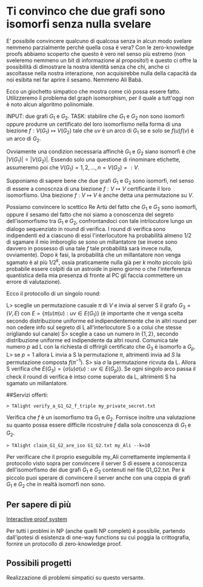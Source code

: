 # Ti convinco che due grafi sono isomorfi senza nulla svelare

E' possibile convincere qualcuno di qualcosa senza in alcun modo svelare nemmeno parzialmente perchè quella cosa è vera?
Con le zero-knowledge proofs abbiamo scoperto che questo è vero nel senso più estremo (non sveleremo nemmeno un bit di informazione al proposito!) e questo ci offre la possibilità di dimostrare la nostra identità senza che chi, anche ci ascoltasse nella nostra interazione, non acquisirebbe nulla della capacità da noi esibita nel far aprire il sesamo. Nemmeno Ali Babà.

Ecco un giochetto simpatico che mostra come ciò possa essere fatto. Utilizzeremo il problema del graph isomorphism, per il quale a tutt'oggi non è noto alcun algoritmo polinomiale.

INPUT: due grafi $G_1$ e $G_2$. 
TASK: stabilire che $G_1$ e $G_2$ non sono isomorfi oppure produrre un certificato del loro isomorfismo nella forma di una biezione $f: V(G_1) \mapsto V(G_2)$ tale che $uv$ è un arco di $G_1$ se e solo se $f(u)f(v)$ è un arco di $G_2$.

Ovviamente una condizion necessaria affinchè $G_1$ e $G_2$ siano isomorfi è che $|V(G_1)|=|V(G_2)|$. Essendo solo una questione di rinominare etichette, assumeremo poi che $V(G_1)={1,2,\ldots , n}=V(G_2) =: V$.

Supponiamo di sapere bene che due grafi $G_1$ e $G_2$ sono isomorfi, nel senso di essere a conoscnza di una biezione $f: V \mapsto V$ certificante il loro isomorfismo. Una biezione $f: V \mapsto V$ è anche detta una permutazione su $V$.

Possiamo convincere lo scettico Re Artù del fatto che $G_1$ e $G_2$ sono isomorfi, oppure il sesamo del fatto che noi siamo a conoscenza del segreto dell'isomorfismo tra $G_1$ e $G_2$, confrontandoci con tale intrlocutore lungo un dialogo sequenziato in round di verifica.
I round di verifica sono indipendenti ed a ciascuno di essi l'interlocutore ha probabilità almeno 1/2 di sgamare il mio imboroglio se sono un millantatore (se invece sono davvero in possesso di una tale $f$ tale probabilità sarà invece nulla, ovviamente). Dopo $k$ fasi, la probabilità che un millantatore non venga sgamato è al più $1/2^k$, ossia praticamente nulla già per $k$ molto piccolo (più probabile essere colpiti da un astroide in pieno giorno o che l'interferenza quantistica della mia presenza di fronte al PC gli faccia commettere un errore di valutazione).

Ecco il protocollo di un singolo round:

L> sceglie un permutazione casuale $\pi$ di $V$ e invia al server S il grafo $G_3 = (V,E)$ con $E=\{\pi(u)\pi(u) : uv\in E(G_1)\}$ (è importante che $\pi$ venga scelta secondo distribuzione uniforme ed indipendentemente che in altri round per non cedere info sul segreto di L all'interlocutore S o a colui che stesse origliando sul canale)
S> sceglie a caso un numero in $\{1,2\}$, secondo distribuzione uniforme ed indipendente da altri round. Comunica tale numero $p$ ad L con la richiesta di offrirgli certificato che $G_3$ è isomorfo a $G_p$. 
L> se $p=1$ allora L invia a S la permutazione $\pi$, altrimenti invia ad $S$ la permutazione composta $f(\pi^{-1})$.
S> sia $\sigma$ la permutazione ricvuta da L. Allora S verifica che $E(G_3)=\{\sigma(u)\sigma(u) : uv\in E(G_p)\}$. Se ogni singolo arco passa il check il round di verifica è intso come superato da L, altrimenti S ha sgamato un millantatore.

##Servizi offerti:

```
> TAlight verify_a_G1_G2_f_triple my_private_secret.txt
```
Verifica che $f$ è un isomorfismo tra $G_1$ e $G_2$.
Fornisce inoltre una valutazione su quanto possa essere difficile ricostruire $f$ dalla sola conoscenza di $G_1$ e $G_2$.

```
> TAlight claim_G1_G2_are_iso G1_G2.txt my_Ali --k=10
```
Per verificare che il proprio eseguibile my_Ali correttamente implementa il protocollo visto sopra per convincere il server S di essere a conoscenza dell'isomorfismo dei due grafi $G_1$ e $G_2$ contenuti nel file G1_G2.txt. Per $k$ piccolo puoi sperare di convincere il server anche con una coppia di grafi $G_1$ e $G_2$ che in realtà isomorfi non sono.

## Per sapere di più
[Interactive proof system](https://en.wikipedia.org/wiki/Interactive_proof_system)

Per tutti i problmi in NP (anche quelli NP completi) è possibile, partendo dall'ipotesi di esistenza di one-way functions su cui poggia la crittografia, fornire un protocollo di zero-knowledge proof.


## Possibili progetti

Realizzazione di problemi simpatici su questo versante.

